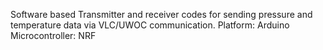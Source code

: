 Software based Transmitter and receiver codes for sending pressure and temperature data via VLC/UWOC communication.
Platform: Arduino
Microcontroller: NRF
